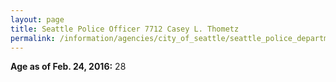 ```yaml
---
layout: page
title: Seattle Police Officer 7712 Casey L. Thometz
permalink: /information/agencies/city_of_seattle/seattle_police_department/copbook/7712/
---
```


**Age as of Feb. 24, 2016:** 28
